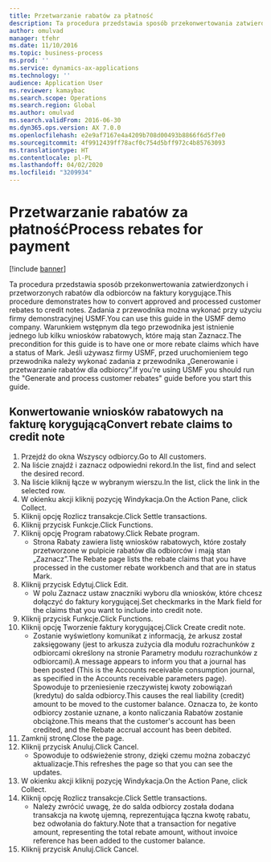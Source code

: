 ```yaml
---
title: Przetwarzanie rabatów za płatność
description: Ta procedura przedstawia sposób przekonwertowania zatwierdzonych i przetworzonych rabatów dla odbiorców na faktury korygujące.
author: omulvad
manager: tfehr
ms.date: 11/10/2016
ms.topic: business-process
ms.prod: ''
ms.service: dynamics-ax-applications
ms.technology: ''
audience: Application User
ms.reviewer: kamaybac
ms.search.scope: Operations
ms.search.region: Global
ms.author: omulvad
ms.search.validFrom: 2016-06-30
ms.dyn365.ops.version: AX 7.0.0
ms.openlocfilehash: e2e9af7167e4a4209b708d00493b8866f6d5f7e0
ms.sourcegitcommit: 4f9912439ff78acf0c754d5bff972c4b85763093
ms.translationtype: HT
ms.contentlocale: pl-PL
ms.lasthandoff: 04/02/2020
ms.locfileid: "3209934"
---
```

# <a name="process-rebates-for-payment"></a><span data-ttu-id="f2de5-103">Przetwarzanie rabatów za płatność</span><span class="sxs-lookup"><span data-stu-id="f2de5-103">Process rebates for payment</span></span>

[!include [banner](../../includes/banner.md)]

<span data-ttu-id="f2de5-104">Ta procedura przedstawia sposób przekonwertowania zatwierdzonych i przetworzonych rabatów dla odbiorców na faktury korygujące.</span><span class="sxs-lookup"><span data-stu-id="f2de5-104">This procedure demonstrates how to convert approved and processed customer rebates to credit notes.</span></span> <span data-ttu-id="f2de5-105">Zadania z przewodnika można wykonać przy użyciu firmy demonstracyjnej USMF.</span><span class="sxs-lookup"><span data-stu-id="f2de5-105">You can use this guide in the USMF demo company.</span></span> <span data-ttu-id="f2de5-106">Warunkiem wstępnym dla tego przewodnika jest istnienie jednego lub kilku wniosków rabatowych, które mają stan Zaznacz.</span><span class="sxs-lookup"><span data-stu-id="f2de5-106">The precondition for this guide is to have one or more rebate claims which have a status of Mark.</span></span> <span data-ttu-id="f2de5-107">Jeśli używasz firmy USMF, przed uruchomieniem tego przewodnika należy wykonać zadania z przewodnika „Generowanie i przetwarzanie rabatów dla odbiorcy”.</span><span class="sxs-lookup"><span data-stu-id="f2de5-107">If you're using USMF you should run the "Generate and process customer rebates" guide before you start this guide.</span></span>


## <a name="convert-rebate-claims-to-credit-note"></a><span data-ttu-id="f2de5-108">Konwertowanie wniosków rabatowych na fakturę korygującą</span><span class="sxs-lookup"><span data-stu-id="f2de5-108">Convert rebate claims to credit note</span></span>
1. <span data-ttu-id="f2de5-109">Przejdź do okna Wszyscy odbiorcy.</span><span class="sxs-lookup"><span data-stu-id="f2de5-109">Go to All customers.</span></span>
2. <span data-ttu-id="f2de5-110">Na liście znajdź i zaznacz odpowiedni rekord.</span><span class="sxs-lookup"><span data-stu-id="f2de5-110">In the list, find and select the desired record.</span></span>
3. <span data-ttu-id="f2de5-111">Na liście kliknij łącze w wybranym wierszu.</span><span class="sxs-lookup"><span data-stu-id="f2de5-111">In the list, click the link in the selected row.</span></span>
4. <span data-ttu-id="f2de5-112">W okienku akcji kliknij pozycję Windykacja.</span><span class="sxs-lookup"><span data-stu-id="f2de5-112">On the Action Pane, click Collect.</span></span>
5. <span data-ttu-id="f2de5-113">Kliknij opcję Rozlicz transakcje.</span><span class="sxs-lookup"><span data-stu-id="f2de5-113">Click Settle transactions.</span></span>
6. <span data-ttu-id="f2de5-114">Kliknij przycisk Funkcje.</span><span class="sxs-lookup"><span data-stu-id="f2de5-114">Click Functions.</span></span>
7. <span data-ttu-id="f2de5-115">Kliknij opcję Program rabatowy.</span><span class="sxs-lookup"><span data-stu-id="f2de5-115">Click Rebate program.</span></span>
    * <span data-ttu-id="f2de5-116">Strona Rabaty zawiera listę wniosków rabatowych, które zostały przetworzone w pulpicie rabatów dla odbiorców i mają stan „Zaznacz”.</span><span class="sxs-lookup"><span data-stu-id="f2de5-116">The Rebate page lists the rebate claims that you have processed in the customer rebate workbench and that are in status Mark.</span></span>    
8. <span data-ttu-id="f2de5-117">Kliknij przycisk Edytuj.</span><span class="sxs-lookup"><span data-stu-id="f2de5-117">Click Edit.</span></span>
    * <span data-ttu-id="f2de5-118">W polu Zaznacz ustaw znaczniki wyboru dla wniosków, które chcesz dołączyć do faktury korygującej.</span><span class="sxs-lookup"><span data-stu-id="f2de5-118">Set checkmarks in the Mark field for the claims that you want to include into credit note.</span></span>   
9. <span data-ttu-id="f2de5-119">Kliknij przycisk Funkcje.</span><span class="sxs-lookup"><span data-stu-id="f2de5-119">Click Functions.</span></span>
10. <span data-ttu-id="f2de5-120">Kliknij opcję Tworzenie faktury korygującej.</span><span class="sxs-lookup"><span data-stu-id="f2de5-120">Click Create credit note.</span></span>
    * <span data-ttu-id="f2de5-121">Zostanie wyświetlony komunikat z informacją, że arkusz został zaksięgowany (jest to arkusza zużycia dla modułu rozrachunków z odbiorcami określony na stronie Parametry modułu rozrachunków z odbiorcami).</span><span class="sxs-lookup"><span data-stu-id="f2de5-121">A message appears to inform you that a journal has been posted (This is the Accounts receivable consumption journal, as specified in the Accounts receivable parameters page).</span></span> <span data-ttu-id="f2de5-122">Spowoduje to przeniesienie rzeczywistej kwoty zobowiązań (kredytu) do salda odbiorcy.</span><span class="sxs-lookup"><span data-stu-id="f2de5-122">This causes the real liability (credit) amount to be moved to the customer balance.</span></span> <span data-ttu-id="f2de5-123">Oznacza to, że konto odbiorcy zostanie uznane, a konto naliczania Rabatów zostanie obciążone.</span><span class="sxs-lookup"><span data-stu-id="f2de5-123">This means that the customer's account has been credited, and the Rebate accrual account has been debited.</span></span>  
11. <span data-ttu-id="f2de5-124">Zamknij stronę.</span><span class="sxs-lookup"><span data-stu-id="f2de5-124">Close the page.</span></span>
12. <span data-ttu-id="f2de5-125">Kliknij przycisk Anuluj.</span><span class="sxs-lookup"><span data-stu-id="f2de5-125">Click Cancel.</span></span>
    * <span data-ttu-id="f2de5-126">Spowoduje to odświeżenie strony, dzięki czemu można zobaczyć aktualizacje.</span><span class="sxs-lookup"><span data-stu-id="f2de5-126">This refreshes the page so that you can see the updates.</span></span>  
13. <span data-ttu-id="f2de5-127">W okienku akcji kliknij pozycję Windykacja.</span><span class="sxs-lookup"><span data-stu-id="f2de5-127">On the Action Pane, click Collect.</span></span>
14. <span data-ttu-id="f2de5-128">Kliknij opcję Rozlicz transakcje.</span><span class="sxs-lookup"><span data-stu-id="f2de5-128">Click Settle transactions.</span></span>
    * <span data-ttu-id="f2de5-129">Należy zwrócić uwagę, że do salda odbiorcy została dodana transakcja na kwotę ujemną, reprezentująca łączna kwotę rabatu, bez odwołania do faktury.</span><span class="sxs-lookup"><span data-stu-id="f2de5-129">Note that a transaction for negative amount, representing the total rebate amount, without invoice reference has been added to the customer balance.</span></span>   
15. <span data-ttu-id="f2de5-130">Kliknij przycisk Anuluj.</span><span class="sxs-lookup"><span data-stu-id="f2de5-130">Click Cancel.</span></span>

